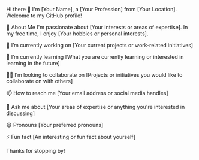 Hi there 👋
I'm [Your Name], a [Your Profession] from [Your Location]. Welcome to my GitHub profile!

🧐 About Me
I'm passionate about [Your interests or areas of expertise]. In my free time, I enjoy [Your hobbies or personal interests].

🔭 I’m currently working on
[Your current projects or work-related initiatives]

🌱 I’m currently learning
[What you are currently learning or interested in learning in the future]

👯‍♀️ I’m looking to collaborate on
[Projects or initiatives you would like to collaborate on with others]

📫 How to reach me
[Your email address or social media handles]

💬 Ask me about
[Your areas of expertise or anything you're interested in discussing]

😄 Pronouns
[Your preferred pronouns]

⚡ Fun fact
[An interesting or fun fact about yourself]

Thanks for stopping by!
